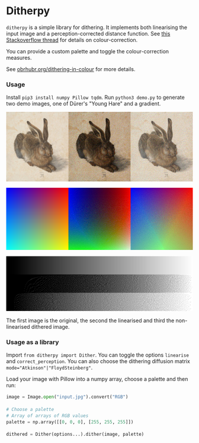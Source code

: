 # Ditherpy

`ditherpy` is a simple library for dithering. It implements both linearising the input image and a perception-corrected distance function. See [this Stackoverflow thread](https://stackoverflow.com/questions/596216/formula-to-determine-perceived-brightness-of-rgb-color/56678483#56678483) for details on colour-correction.

You can provide a custom palette and toggle the colour-correction measures.

See [obrhubr.org/dithering-in-colour](https://obrhubr.org/dithering-in-colour) for more details.

### Usage

Install `pip3 install numpy Pillow tqdm`. 
Run `python3 demo.py` to generate two demo images, one of Dürer's "Young Hare" and a gradient.

![Dithered Hare](.github/hare.png)

![Dithered Gradient](.github/gradient.png)

![Black and white dithered Gradient](.github/gradient-bw.png)

The first image is the original, the second the linearised and third the non-linearised dithered image.

### Usage as a library

Import `from ditherpy import Dither`.
You can toggle the options `linearise` and `correct_perception`.
You can also choose the dithering diffusion matrix `mode="Atkinson"|"FloydSteinberg"`.

Load your image with Pillow into a numpy array, choose a palette and then run: 

```python
image = Image.open("input.jpg").convert("RGB")

# Choose a palette
# Array of arrays of RGB values
palette = np.array([[0, 0, 0], [255, 255, 255]])

dithered = Dither(options...).dither(image, palette)
```
